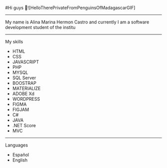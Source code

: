 #Hi guys 👋![HelloTherePrivateFromPenguinsOfMadagascarGIF]

-----------------------------------------------------------------------------------------------

My name is Alina Marina Hermon Castro and currently I am a software development student of the institu







-----------------------------------------------------------------------------------------------
My skills

* HTML
* CSS
* JAVASCRIPT
* PHP
* MYSQL
* SQL Server
* BOOSTRAP
* MATERIALIZE
* ADOBE Xd
* WORDPRESS
* FIGMA
* FIGJAM
* C#
* JAVA
* .NET Score
* MVC

------------------------------------------------------------------------------------------------

Languages

* Español
* English
